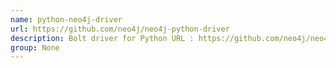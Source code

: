 ```yaml
---
name: python-neo4j-driver
url: https://github.com/neo4j/neo4j-python-driver
description: Bolt driver for Python URL : https://github.com/neo4j/neo4j-python-driver Groups : None
group: None
---
```


